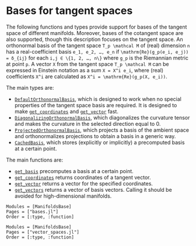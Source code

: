 # Bases for tangent spaces

The following functions and types provide support for bases of the tangent space of different manifolds.
Moreover, bases of the cotangent space are also supported, though this description focuses on the tangent space.
An orthonormal basis of the tangent space ``T_p \mathcal M`` of (real) dimension ``n`` has a real-coefficient basis ``e_1, e_2, …, e_n`` if ``\mathrm{Re}(g_p(e_i, e_j)) = δ_{ij}`` for each ``i,j ∈ \{1, 2, …, n\}`` where ``g_p`` is the Riemannian metric at point ``p``.
A vector ``X`` from the tangent space ``T_p \mathcal M`` can be expressed in Einstein notation as a sum ``X = X^i e_i``, where (real) coefficients ``X^i`` are calculated as ``X^i = \mathrm{Re}(g_p(X, e_i))``.

The main types are:

* [`DefaultOrthonormalBasis`](@ref), which is designed to work when no special properties of the tangent space basis are required.
   It is designed to make [`get_coordinates`](@ref) and [`get_vector`](@ref) fast.
* [`DiagonalizingOrthonormalBasis`](@ref), which diagonalizes the curvature tensor and makes the curvature in the selected direction equal to 0.
* [`ProjectedOrthonormalBasis`](@ref), which projects a basis of the ambient space and orthonormalizes projections to obtain a basis in a generic way.
* [`CachedBasis`](@ref), which stores (explicitly or implicitly) a precomputed basis at a certain point.

The main functions are:

* [`get_basis`](@ref) precomputes a basis at a certain point.
* [`get_coordinates`](@ref) returns coordinates of a tangent vector.
* [`get_vector`](@ref) returns a vector for the specified coordinates.
* [`get_vectors`](@ref) returns a vector of basis vectors. Calling it should be avoided for high-dimensional manifolds.

```@autodocs
Modules = [ManifoldsBase]
Pages = ["bases.jl"]
Order = [:type, :function]
```

```@autodocs
Modules = [ManifoldsBase]
Pages = ["vector_spaces.jl"]
Order = [:type, :function]
```
